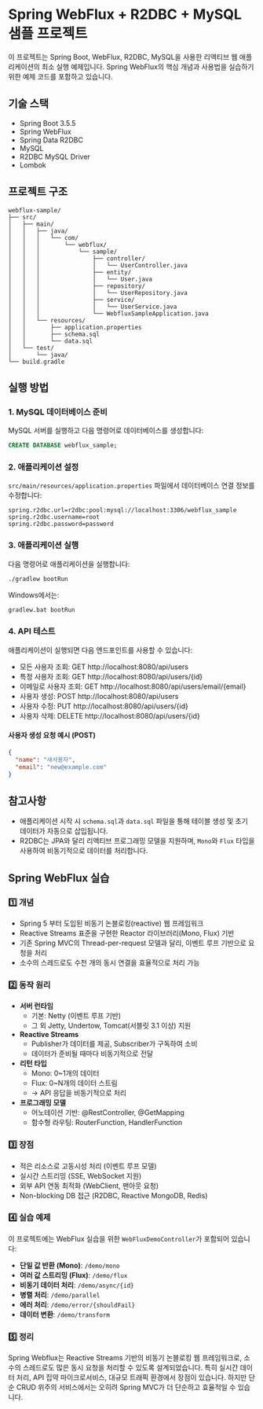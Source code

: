 # Spring WebFlux + R2DBC + MySQL 샘플 프로젝트

이 프로젝트는 Spring Boot, WebFlux, R2DBC, MySQL을 사용한 리액티브 웹 애플리케이션의 최소 실행 예제입니다. Spring WebFlux의 핵심 개념과 사용법을 실습하기 위한 예제 코드를 포함하고 있습니다.

## 기술 스택

- Spring Boot 3.5.5
- Spring WebFlux
- Spring Data R2DBC
- MySQL
- R2DBC MySQL Driver
- Lombok

## 프로젝트 구조

```
webflux-sample/
├── src/
│   ├── main/
│   │   ├── java/
│   │   │   └── com/
│   │   │       └── webflux/
│   │   │           └── sample/
│   │   │               ├── controller/
│   │   │               │   └── UserController.java
│   │   │               ├── entity/
│   │   │               │   └── User.java
│   │   │               ├── repository/
│   │   │               │   └── UserRepository.java
│   │   │               ├── service/
│   │   │               │   └── UserService.java
│   │   │               └── WebfluxSampleApplication.java
│   │   └── resources/
│   │       ├── application.properties
│   │       ├── schema.sql
│   │       └── data.sql
│   └── test/
│       └── java/
└── build.gradle
```

## 실행 방법

### 1. MySQL 데이터베이스 준비

MySQL 서버를 실행하고 다음 명령어로 데이터베이스를 생성합니다:

```sql
CREATE DATABASE webflux_sample;
```

### 2. 애플리케이션 설정

`src/main/resources/application.properties` 파일에서 데이터베이스 연결 정보를 수정합니다:

```properties
spring.r2dbc.url=r2dbc:pool:mysql://localhost:3306/webflux_sample
spring.r2dbc.username=root
spring.r2dbc.password=password
```

### 3. 애플리케이션 실행

다음 명령어로 애플리케이션을 실행합니다:

```bash
./gradlew bootRun
```

Windows에서는:

```bash
gradlew.bat bootRun
```

### 4. API 테스트

애플리케이션이 실행되면 다음 엔드포인트를 사용할 수 있습니다:

- 모든 사용자 조회: GET http://localhost:8080/api/users
- 특정 사용자 조회: GET http://localhost:8080/api/users/{id}
- 이메일로 사용자 조회: GET http://localhost:8080/api/users/email/{email}
- 사용자 생성: POST http://localhost:8080/api/users
- 사용자 수정: PUT http://localhost:8080/api/users/{id}
- 사용자 삭제: DELETE http://localhost:8080/api/users/{id}

#### 사용자 생성 요청 예시 (POST)

```json
{
  "name": "새사용자",
  "email": "new@example.com"
}
```

## 참고사항

- 애플리케이션 시작 시 `schema.sql`과 `data.sql` 파일을 통해 테이블 생성 및 초기 데이터가 자동으로 삽입됩니다.
- R2DBC는 JPA와 달리 리액티브 프로그래밍 모델을 지원하며, `Mono`와 `Flux` 타입을 사용하여 비동기적으로 데이터를 처리합니다.

## Spring WebFlux 실습

### 1️⃣ 개념
- Spring 5 부터 도입된 비동기 논블로킹(reactive) 웹 프레임워크
- Reactive Streams 표준을 구현한 Reactor 라이브러리(Mono, Flux) 기반
- 기존 Spring MVC의 Thread-per-request 모델과 달리, 이벤트 루프 기반으로 요청을 처리
- 소수의 스레드로도 수천 개의 동시 연결을 효율적으로 처리 가능

### 2️⃣ 동작 원리
- **서버 런타임**
  - 기본: Netty (이벤트 루프 기반)
  - 그 외 Jetty, Undertow, Tomcat(서블릿 3.1 이상) 지원
- **Reactive Streams**
  - Publisher가 데이터를 제공, Subscriber가 구독하여 소비
  - 데이터가 준비될 때마다 비동기적으로 전달
- **리턴 타입**
  - Mono<T>: 0~1개의 데이터
  - Flux<T>: 0~N개의 데이터 스트림
  - → API 응답을 비동기적으로 처리
- **프로그래밍 모델**
  - 어노테이션 기반: @RestController, @GetMapping
  - 함수형 라우팅: RouterFunction, HandlerFunction

### 3️⃣ 장점
- 적은 리소스로 고동시성 처리 (이벤트 루프 모델)
- 실시간 스트리밍 (SSE, WebSocket 지원)
- 외부 API 연동 최적화 (WebClient, 팬아웃 요청)
- Non-blocking DB 접근 (R2DBC, Reactive MongoDB, Redis)

### 4️⃣ 실습 예제
이 프로젝트에는 WebFlux 실습을 위한 `WebFluxDemoController`가 포함되어 있습니다:

- **단일 값 반환 (Mono)**: `/demo/mono`
- **여러 값 스트리밍 (Flux)**: `/demo/flux`
- **비동기 데이터 처리**: `/demo/async/{id}`
- **병렬 처리**: `/demo/parallel`
- **에러 처리**: `/demo/error/{shouldFail}`
- **데이터 변환**: `/demo/transform`

### 5️⃣ 정리
Spring Webflux는 Reactive Streams 기반의 비동기 논블로킹 웹 프레임워크로, 소수의 스레드로도 많은 동시 요청을 처리할 수 있도록 설계되었습니다.
특히 실시간 데이터 처리, API 집약 마이크로서비스, 대규모 트래픽 환경에서 장점이 있습니다. 하지만 단순 CRUD 위주의 서비스에서는 오히려 Spring MVC가 더 단순하고 효율적일 수 있습니다.